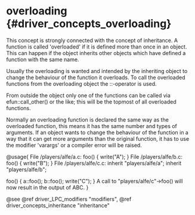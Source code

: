 overloading {#driver_concepts_overloading}
==========================================
This concept is strongly connected with the concept of inheritance. A function is called 'overloaded' if it is defined more than once in an object. This can happen if the object inherits other objects which have defined a function with the same name.

Usually the overloading is wanted and intended by the inheriting object to change the behaviour of the function it overloads. To call the overloaded functions from the overloading object the ::-operator is used.

From outside the object only one of the functions can be called via efun::call_other() or the like; this will be the topmost of all overloaded functions.

Normally an overloading function is declared the same way as the overloaded function, this means it has the same number and types of arguments. If an object wants to change the behaviour of the function in a way that it can get more arguments than the original function, it has to use the modifier 'varargs' or a compiler error will be raised.

@usage{
File /players/alfe/a.c:
foo() { write("A"); }
File /players/alfe/b.c:
foo() { write("B"); }
File /players/alfe/c.c:
inherit "players/alfe/a";
inherit "players/alfe/b";

foo() {
  a::foo();
  b::foo();
  write("C");
}
A call to "players/alfe/c"->foo() will now result in the output of ABC.
}

@see @ref driver_LPC_modifiers "modifiers", @ref driver_concepts_inheritance "inheritance"

